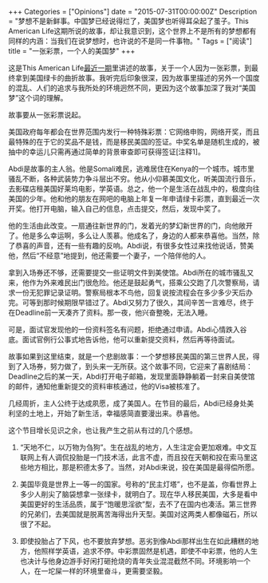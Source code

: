 +++
Categories = ["Opinions"]
date = "2015-07-31T00:00:00Z"
Description =  "梦想不是新鲜事。中国梦已经说得烂了，美国梦也听得耳朵起了茧子。This American Life这期所说的故事，却让我意识到，这个世界上不是所有的梦想都有同样的内涵：当我们在说梦想时，也许说的不是同一件事物。"
Tags = ["阅读"]
title = "一张彩票，一个人的美国梦"
+++

这是This American Life[最近一期](http://www.thisamericanlife.org/radio-archives/episode/560/abdi-and-the-golden-ticket)里讲述的故事，关于一个人因为一张彩票，到最终拿到美国绿卡的曲折故事。我听完后印象很深，因为故事里描述的另外一个国度的混乱、人们的追求与我所处的环境迥然不同，更因为这个故事加深了我对“美国梦”这个词的理解。     

故事要从一张彩票说起。    

美国政府每年都会在世界范围内发行一种特殊彩票：它网络申购，网络开奖，而且最特殊的在于它的奖品不是钱，而是移民美国的签证。中奖名单是随机生成的，被抽中的幸运儿只需再通过简单的背景审查即可获得签证[注释1]。  

Abdi是故事的主人翁。他是Somali难民，逃难居住在Kenya的一个城市。城市里骚乱不断，各种武装势力争斗层出不穷。他从小仰慕美国文化，听美国流行音乐，去影碟店租美国好莱坞电影，学英语。总之，他一个是生活在战乱中的，极度向往美国的少年。他和他的朋友在网吧的电脑上年复一年申请绿卡彩票，直到最近一次开奖。他打开电脑，输入自己的信息，点击提交，然后，发现中奖了。      

他的生活由此改变。一扇通往新世界的门，发着光的梦幻新世界的门，向他敞开了。他是多么幸运啊，多么让人羡慕。他成名了，身边的人都来恭喜他。当然，除了恭喜的声音，还有一些有趣的反响。Abdi说，有很多女性过来找他说话，赞美他，然后“不经意”地提到，他还需要一个妻子，一个陪伴他的人。   

拿到入场券还不够，还需要提交一些证明文件到美使馆。Abdi所在的城市骚乱又来，他作为外来难民出门很危险。他还是鼓起勇气，搭乘公交跑了几次警察局，请求一份无犯罪记录证明。警察局根本不鸟他，回复说按流程会在多少多少天后办完。可等到那时候期限早错过了。Abdi又努力了很久，其间辛苦一言难尽，终于在Deadline前一天凑齐了资料。那一夜，他兴奋整晚，无法入睡。    

可是，面试官发现他的一份资料签名有问题，拒绝通过申请。Abdi心情跌入谷底。面试官例行公事式地告诉他，他可以重新提交资料，然后再等待面试。    

故事如果到这里结束，就是一个悲剧故事：一个梦想移民美国的第三世界人民，得到了入场券，努力做了，到头来一无所获。这个故事不同，它迎来了喜剧结局：Deadline之后的某一天，Abdi打开电子邮箱，发现里面静静躺着一封来自美使馆的邮件，通知他重新提交的资料审核通过，他的Visa被核准了。   

几经周折，主人公终于达成夙愿，成了美国人。在节目的最后，Abdi已经身处美利坚的土地上，开始了新生活，幸福感简直要漫出来。恭喜他。  

这个节目增长见识之余，也让我产生之前从有过的几个感想。   

1. “天地不仁，以万物为刍狗”。生在战乱的地方，人生注定会更加艰难。中文互联网上有人调侃投胎是一门技术活，此言不虚，而且投在天朝和投在索马里这些地方相比，那是积德太多了。当然，对Abdi来说，投在美国是最得偿所愿。     

2. 美国毕竟是世界上一等一的国家。号称的“民主灯塔”，也不是盖，你看世界上多少人削尖了脑袋想拿一张绿卡，就明白了。现在华人移民美国，大多是看中美国更好的生活品质，属于“饱暖思淫欲”型，去不了在国内也凑活。第三世界的兄弟们，去美国就是脱离苦海得出升天型。美国对这两类人都像磁石，所以很了不起。   

3. 即使投胎占了下风，也不要放弃梦想。恶劣到像Abdi那样出生在如此糟糕的地方，他照样学英语，追求不停。中彩票固然是机遇，即使不中彩票，他的人生也决计与他身边游手好闲打砸抢烧的青年失业混混截然不同。环境影响一个人，在一坨屎一样的环境里奋斗，更需要坚毅。    

[^注释1]: The diversity immigrant visa program, also known as Green Card Lottery. 这个彩票项目每年发出至多55000份绿卡，提供给移民美国比率较低的地区的居民申请（中国，很明显的，不在其中）。
